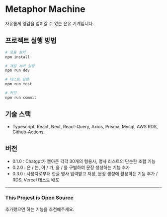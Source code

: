 # Metaphor Machine

자유롭게 영감을 얻어갈 수 있는 은유 기계입니다.

## 프로젝트 실행 방법

```bash
# 모듈 설치
npm install

# 개발 서버 실행
npm run dev

# 테스트 실행
npm run test

# 커밋
npm run commit
```

## 기술 스택
- Typescript, React, Next, React-Query, Axios, Prisma, Mysql, AWS RDS, Github-Actions, 

## 버전

- 0.1.0 : Chatgpt가 뽑아준 각각 30개의 형용사, 명사 리스트의 단순한 조합 기능
- 0.2.0 : 은 / 는, 이 / 가, 을 / 를 구별하여 문장 생성하는 기능 추가
- 0.3.0 : 사용자로부터 한글 명사 입력받고 저장, 문장 생성에 활용하는 기능 추가 / RDS, Vercel 테스트 배포

<hr />

### This Projest is Open Source

추가했으면 하는 기능을 추천해주세요.
